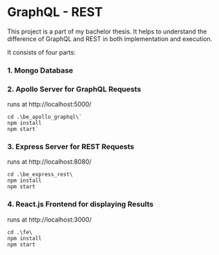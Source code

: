 # GraphQL - REST

This project is a part of my bachelor thesis.
It helps to understand the difference of GraphQL and REST in both implementation and execution.

It consists of four parts:

### 1. Mongo Database

### 2. Apollo Server for GraphQL Requests

runs at http://localhost:5000/

    cd .\be_apollo_graphql\`
    npm install
    npm start`

### 3. Express Server for REST Requests

runs at http://localhost:8080/

    cd .\be_express_rest\
    npm install
    npm start

### 4. React.js Frontend for displaying Results

runs at http://localhost:3000/

    cd .\fe\
    npm install
    npm start
